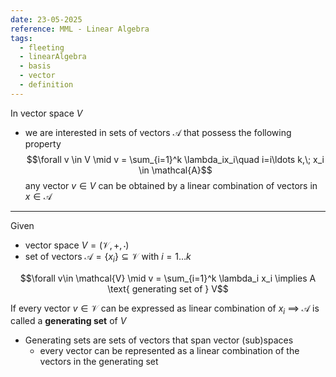 ```yaml
---
date: 23-05-2025
reference: MML - Linear Algebra
tags:
  - fleeting
  - linearAlgebra
  - basis
  - vector
  - definition
---
```

In vector space $V$
- we are interested in sets of vectors $\mathcal{A}$ that possess the following property $$\forall v \in V \mid v = \sum_{i=1}^k \lambda_ix_i\quad i=i\ldots k,\; x_i \in \mathcal{A}$$ any vector $v\in V$ can be obtained by a linear combination of vectors in $x\in\mathcal{A}$

---

Given
- vector space $V = (\mathcal{V}, +, \cdot)$
- set of vectors $\mathcal{A} = \{x_i\}\subseteq\mathcal{V}$ with $i=1\ldots k$

$$\forall v\in \mathcal{V} \mid v = \sum_{i=1}^k \lambda_i x_i \implies A \text{ generating set of } V$$

If every vector $v \in \mathcal{V}$ can be expressed as linear combination of $x_i$ 
$\implies$ $\mathcal{A}$ is called a **generating set** of $V$

- Generating sets are sets of vectors that span vector (sub)spaces
	- every vector can be represented as a linear combination of the vectors in the generating set